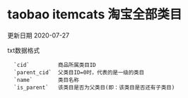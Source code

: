 # taobao itemcats 淘宝全部类目

更新日期 2020-07-27

txt数据格式
```
  `cid`         商品所属类目ID
  `parent_cid`  父类目ID=0时，代表的是一级的类目
  `name`        类目名称
  `is_parent`   该类目是否为父类目(即：该类目是否还有子类目)
```

